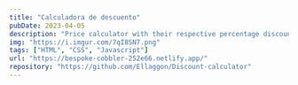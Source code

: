 ```yaml
---
title: "Calculadora de descuento"
pubDate: 2023-04-05
description: "Price calculator with their respective percentage discounts"
img: "https://i.imgur.com/7qI8SN7.png"
tags: ["HTML", "CSS", "Javascript"]
url: "https://bespoke-cobbler-252e66.netlify.app/"
repository: "https://github.com/Ellaggon/Discount-calculator"
---
```


